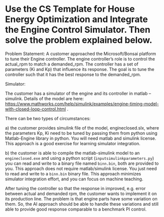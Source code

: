 ﻿# Use the CS Template for House Energy Optimization and Integrate the Engine Control Simulator. Then solve the problem explained below.

Problem Statement: A customer approached the Microsoft/Bonsai platform to tune their Engine controller. The engine controller’s role is to control the actual_rpm to match a demanded_rpm. The controller has a set of parameters (Ki and Kp) that influence its response. The goal is to tune the controller such that it has the best response to the demanded_rpm. 

Simulator: 

The customer has a simulator of the engine and its controller in matlab – simulink. Details of the model are here: https://www.mathworks.com/help/simulink/examples/engine-timing-model-with-closed-loop-control.html . 

There can be two types of circumstances:  

a) the customer provides simulink file of the model, engineclosed.slx, where the parameters Kp, Ki need to be tuned by passing them from python using Matlab-Engine library in python. You will need matlab and simulink license. This approach is a good exercise for learning simulator integration.  

b) the customer is able to compile the matlab-simulink model to an `engineclosed.exe` and using a python script (`inputsimulinkparameters.py`) you can read and write to a binary file named `binn.bin`, both are provided to you.  This approach does not require matlab/simulink license. You just need to read and write to a `binn.bin` binary file. This approach minimizes simulator integration effort, and you can focus on machine teaching. 

After tuning the controller so that the response in improved, e.g. error between actual and demanded rpm, the customer wants to implement it on its production line. The problem is that engine parts have some variation on them. So, the AI approach should be able to handle these variations and still able to provide good response comparable to a benchmark PI control. 
